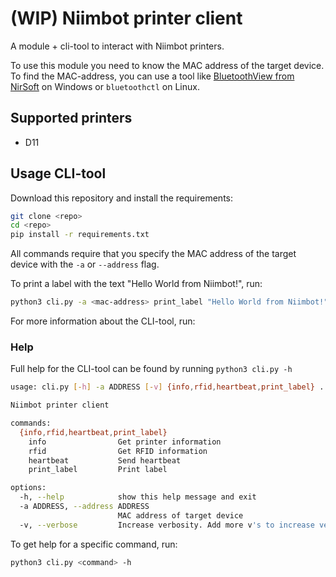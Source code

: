 # (WIP) Niimbot printer client

A module + cli-tool to interact with Niimbot printers.

To use this module you need to know the MAC address of the target device.
To find the MAC-address, you can use a tool like [BluetoothView from NirSoft](https://www.nirsoft.net/utils/bluetooth_viewer.html) on Windows or `bluetoothctl` on Linux.

## Supported printers

- D11

## Usage CLI-tool

Download this repository and install the requirements:

```bash
git clone <repo>
cd <repo>
pip install -r requirements.txt
```

All commands require that you specify the MAC address of the target device with the `-a` or `--address` flag.

To print a label with the text "Hello World from Niimbot!", run:

```bash
python3 cli.py -a <mac-address> print_label "Hello World from Niimbot!"
```

For more information about the CLI-tool, run:

### Help


Full help for the CLI-tool can be found by running `python3 cli.py -h`
```bash
usage: cli.py [-h] -a ADDRESS [-v] {info,rfid,heartbeat,print_label} ...

Niimbot printer client

commands:
  {info,rfid,heartbeat,print_label}
    info                Get printer information
    rfid                Get RFID information
    heartbeat           Send heartbeat
    print_label         Print label

options:
  -h, --help            show this help message and exit
  -a ADDRESS, --address ADDRESS
                        MAC address of target device
  -v, --verbose         Increase verbosity. Add more v's to increase verbosity level. Max 3

```

To get help for a specific command, run:

```bash
python3 cli.py <command> -h
```
